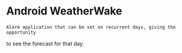 # Android WeatherWake

	Alarm application that can be set on recurrent days, giving the opportunity
to see the forecast for that day.
